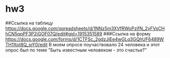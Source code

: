 # hw3
##Ссылка на таблицу https://docs.google.com/spreadsheets/d/1NNz5m3XVfRWoPzifN_2vFVsCHhCN5qpPF3P2iGOF07Q/edit#gid=1915351589
###Ссылка на форму https://docs.google.com/forms/d/1CTFSc_2gdzJjEe4wGLq3GQhUF6489WTH1Xot8Q_ioY0/edit
В моем опросе поучаствовало 24 человека и этот опрос был по теме "Быть известным человеком - это счастье?"
